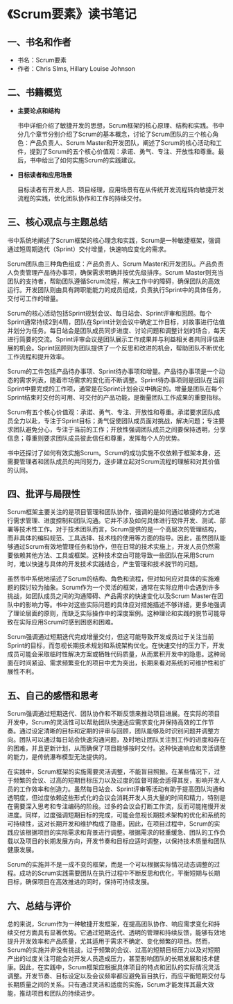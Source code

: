 # 《Scrum要素》读书笔记

## 一、**书名和作者**

- 书名：Scrum要素
- 作者：Chris SIms, Hillary Louise Johnson

## 二、书籍概览

- **主要论点和结构**

  书中详细介绍了敏捷开发的思想，Scrum框架的核心原理、结构和实践。书中分几个章节分别介绍了Scrum的基本概念，讨论了Scrum团队的三个核心角色：产品负责人、Scrum Master和开发团队，阐述了Scrum的核心活动和工件，提到了Scrum的五个核心价值观：承诺、勇气、专注、开放性和尊重。最后，书中给出了如何实施Scrum的实践建议。

- **目标读者和应用场景**

  目标读者有开发人员、项目经理，应用场景有在从传统开发流程转向敏捷开发流程的实践，优化团队协作和工作的持续交付。

## 三、核心观点与主题总结

书中系统地阐述了Scrum框架的核心理念和实践，Scrum是一种敏捷框架，强调通过短周期迭代（Sprint）交付增量，快速响应变化的需求。

Scrum团队由三种角色组成：产品负责人、Scrum Master和开发团队。产品负责人负责管理产品待办事项，确保需求明确并按优先级排序。Scrum Master则充当团队的支持者，帮助团队遵循Scrum流程，解决工作中的障碍，确保团队的高效运行。开发团队则由具有跨职能能力的成员组成，负责执行Sprint中的具体任务，交付可工作的增量。

Scrum的核心活动包括Sprint规划会议、每日站会、Sprint评审和回顾。每个Sprint通常持续2到4周，团队在Sprint计划会议中确定工作目标，对故事进行估值并划分为任务。每日站会是团队成员同步进度、讨论问题和调整计划的场合，每天进行简要的交流。Sprint评审会议是团队展示工作成果并与利益相关者共同评估进展的机会。Sprint回顾则为团队提供了一个反思和改进的机会，帮助团队不断优化工作流程和提升效率。

Scrum的工件包括产品待办事项、Sprint待办事项和增量。产品待办事项是一个动态的需求列表，随着市场需求的变化而不断调整。Sprint待办事项则是团队在当前Sprint中要完成的工作项，通常是在Sprint计划会议中确定的。增量是团队在每个Sprint结束时交付的可用、可交付的产品功能，是衡量团队工作成果的重要指标。

Scrum有五个核心价值观：承诺、勇气、专注、开放性和尊重。承诺要求团队成员全力以赴，专注于Sprint目标；勇气促使团队成员面对挑战，解决问题；专注要求团队避免分心，专注于当前的工作；开放性强调团队成员之间要保持透明，分享信息；尊重则要求团队成员彼此信任和尊重，发挥每个人的优势。

书中还探讨了如何有效实施Scrum。Scrum的成功实施不仅依赖于框架本身，还需要管理者和团队成员的共同努力，逐步建立起对Scrum流程的理解和对其价值的认同。

## 四、批评与局限性

Scrum框架主要关注的是项目管理和团队协作，强调的是如何通过敏捷的方式进行需求管理、进度控制和团队沟通。它并不涉及如何具体进行软件开发、测试、部署等技术性工作。对于技术团队而言，Scrum提供的是一个高层次的管理结构，而非具体的编码规范、工具选择、技术栈的使用等方面的指导。因此，虽然团队能够通过Scrum有效地管理任务和协作，但在日常的技术实施上，开发人员仍然需要依赖其他方法、工具或框架。这种技术空白可能导致一些团队在采用Scrum时，难以快速与具体的开发技术实践结合，产生管理和技术脱节的问题。

虽然书中系统地描述了Scrum的结构、角色和流程，但对如何应对具体的实施难题的探讨较为抽象。Scrum作为一个灵活的框架，通常在实际应用中会遇到许多挑战，如团队成员之间的沟通障碍、产品需求的快速变化以及Scrum Master在团队中的影响力等。书中对这些实际问题的具体应对措施描述不够详细，更多地强调了理论层面的原则，而缺乏实际操作中的深度案例。这种理论和实践的脱节可能导致在实际应用Scrum时感到困惑和困难。

Scrum强调通过短期迭代完成增量交付，但这可能导致开发成员过于关注当前Sprint的目标，而忽视长期技术规划和系统架构优化。在快速交付的压力下，开发成员可能会采取临时性解决方案或牺牲代码质量，从而累积开发中的隐患。这种局面在时间紧迫、需求频繁变化的项目中尤为突出，长期来看对系统的可维护性和扩展性不利。

## 五、自己的感悟和思考

Scrum强调通过短期迭代、团队协作和不断反馈来推动项目进展。在实际的项目开发中，Scrum的灵活性可以帮助团队快速适应需求变化并保持高效的工作节奏。通过设定清晰的目标和定期的评审与回顾，团队能够及时识别问题并调整方向。团队可以通过每日站会快速沟通问题，及时地让团队关注到工作的进度和存在的困难，并且更新计划，从而确保了项目能够按时交付。这种快速响应和灵活调整的能力，是传统瀑布模型无法提供的。

在实践中，Scrum框架的实施需要灵活调整，不能盲目照搬。在某些情况下，过于频繁的会议、过高的短期目标压力以及过度的监督可能会适得其反，影响开发人员的工作效率和创造力。虽然每日站会、Sprint评审等活动有助于提高团队沟通和透明度，但过度依赖这些形式化的会议会消耗开发人员大量的时间和精力，特别是在需要深入思考和专注编码的阶段。过多的会议会打断工作流，反而可能拖慢开发进度。同样，过度强调短期目标的完成，可能会忽视长期技术架构的优化和系统的可持续性，这对长期开发和维护构成了隐患。因此，在项目过程中，Scrum的实践应该根据项目的实际需求和背景进行调整。根据需求的轻重缓急、团队的工作负载以及项目的长期发展方向，开发节奏和目标应适时调整，以保持技术质量和团队健康发展。

Scrum的实施并不是一成不变的框架，而是一个可以根据实际情况动态调整的过程。成功的Scrum实践需要团队在执行过程中不断反思和优化，平衡短期与长期目标，确保项目在高效推进的同时，保持可持续发展。

## 六、总结与评价

总的来说，Scrum作为一种敏捷开发框架，在提高团队协作、响应需求变化和持续交付方面具有显著优势。它通过短期迭代、透明的管理和持续反馈，能够有效地提升开发效率和产品质量，尤其适用于需求不确定、变化频繁的项目。然而，Scrum的实施并非没有挑战，过于频繁的会议、过高的短期目标压力以及对短期产出的过度关注可能会对开发人员造成压力，甚至影响团队的长期发展和技术健康。因此，在实践中，Scrum框架应根据具体项目的特点和团队的实际情况灵活调整。开发节奏、目标设定以及会议频率都应避免盲目执行，而应平衡短期交付与长期质量之间的关系。只有通过灵活和适度的实施，Scrum才能发挥其最大效能，推动项目和团队的持续进步。